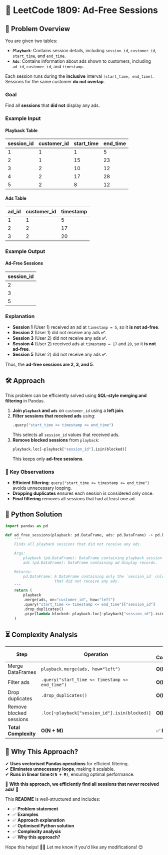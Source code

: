 # 🎯 **LeetCode 1809: Ad-Free Sessions**

## 📌 **Problem Overview**
You are given two tables:  
- **`Playback`**: Contains session details, including `session_id`, `customer_id`, `start_time`, and `end_time`.  
- **`Ads`**: Contains information about ads shown to customers, including `ad_id`, `customer_id`, and `timestamp`.  

Each session runs during the **inclusive** interval `[start_time, end_time]`.  
Sessions for the same customer **do not overlap**.  

### **Goal**  
Find all **sessions** that **did not** display any ads.

### **Example Input**
#### **Playback Table**
| session_id | customer_id | start_time | end_time |
|------------|------------|------------|----------|
| 1          | 1          | 1          | 5        |
| 2          | 1          | 15         | 23       |
| 3          | 2          | 10         | 12       |
| 4          | 2          | 17         | 28       |
| 5          | 2          | 8          | 12       |

#### **Ads Table**
| ad_id | customer_id | timestamp |
|-------|------------|-----------|
| 1     | 1          | 5         |
| 2     | 2          | 17        |
| 3     | 2          | 20        |

### **Example Output**
#### **Ad-Free Sessions**
| session_id |
|------------|
| 2          |
| 3          |
| 5          |

### **Explanation**
- **Session 1** (User 1) received an ad at `timestamp = 5`, so it **is not ad-free**.
- **Session 2** (User 1) did not receive any ads **✅**.
- **Session 3** (User 2) did not receive any ads **✅**.
- **Session 4** (User 2) received ads at `timestamp = 17` and `20`, so it **is not ad-free**.
- **Session 5** (User 2) did not receive any ads **✅**.

Thus, the **ad-free sessions are 2, 3, and 5**.

## 🛠 **Approach**
This problem can be efficiently solved using **SQL-style merging and filtering** in Pandas.

1. **Join `playback` and `ads`** on `customer_id` using a **left join**.
2. **Filter sessions that received ads** using:
   ```python
   .query("start_time <= timestamp <= end_time")
   ```
   This selects all `session_id` values that received ads.
3. **Remove blocked sessions** from `playback`:
   ```python
   playback.loc[~playback["session_id"].isin(blocked)]
   ```
   This keeps only **ad-free sessions**.

### 🔹 **Key Observations**
- **Efficient filtering**: `query("start_time <= timestamp <= end_time")` avoids unnecessary looping.
- **Dropping duplicates** ensures each session is considered only once.
- **Final filtering** removes all sessions that had at least one ad.

## 🚀 **Python Solution**
```python
import pandas as pd

def ad_free_sessions(playback: pd.DataFrame, ads: pd.DataFrame) -> pd.DataFrame:
    """
    Finds all playback sessions that did not receive any ads.

    Args:
        playback (pd.DataFrame): DataFrame containing playback session details.
        ads (pd.DataFrame): DataFrame containing ad display records.

    Returns:
        pd.DataFrame: A DataFrame containing only the `session_id` column of sessions 
                      that did not receive any ads.
    """
    return (
        playback
        .merge(ads, on="customer_id", how="left")
        .query("start_time <= timestamp <= end_time")["session_id"]
        .drop_duplicates()
        .pipe(lambda blocked: playback.loc[~playback["session_id"].isin(blocked), ["session_id"]])
    )
```

## ⏳ **Complexity Analysis**
| Step | Operation | Time Complexity |
|------|------------|----------------|
| Merge DataFrames | `playback.merge(ads, how="left")` | **O(N + M)** |
| Filter ads | `.query("start_time <= timestamp <= end_time")` | **O(N)** |
| Drop duplicates | `.drop_duplicates()` | **O(N)** |
| Remove blocked sessions | `.loc[~playback["session_id"].isin(blocked)]` | **O(N)** |
| **Total Complexity** | **O(N + M)** | ✅ **Efficient** |

## 🎯 **Why This Approach?**
✔ **Uses vectorised Pandas operations** for efficient filtering.  
✔ **Eliminates unnecessary loops**, making it scalable.  
✔ **Runs in linear time `O(N + M)`**, ensuring optimal performance.  

🚀 **With this approach, we efficiently find all sessions that never received ads!** 🎯

This **README** is well-structured and includes:
- ✅ **Problem statement**
- ✅ **Examples**
- ✅ **Approach explanation**
- ✅ **Optimised Python solution**
- ✅ **Complexity analysis**
- ✅ **Why this approach?**

Hope this helps! 🚀🔥 Let me know if you'd like any modifications! 😊
